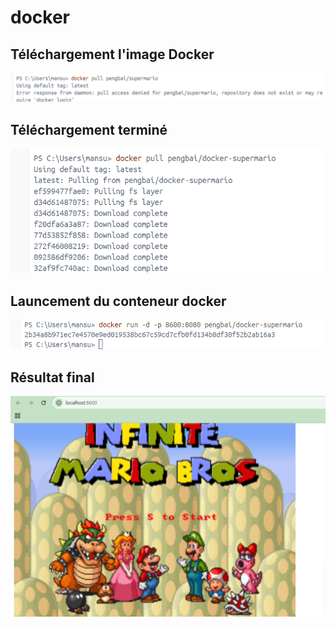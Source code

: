 # docker

## Téléchargement l'image Docker

![alt text](images/144306.png)

## Téléchargement terminé

![alt text](images/144345.png)

## Launcement du conteneur docker

![alt text](images/144418.png)

## Résultat final

![alt text](images/161254.png)
